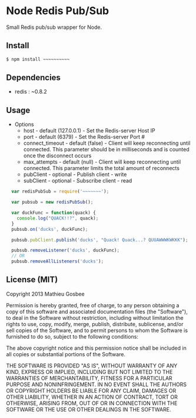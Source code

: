 Node Redis Pub/Sub
=================

Small Redis pub/sub wrapper for Node.

## Install
```bash
$ npm install ~~~~~~~~~~
```

## Dependencies
  - redis : ~0.8.2

## Usage

  - Options
    - host - default (127.0.0.1) - Set the Redis-server Host IP
    - port - default (6379) - Set the Redis-server Port #
    - connect_timeout - default (false) - Client will keep reconnecting until connected. This parameter should be in milliseconds and is counted once the disconnect occurs
    - max_attempts - default (null) - Client will keep reconnecting until connected. This parameter limits the total amount of reconnects
    - pubClient - optional - Publish client - write
    - subClient - optional - Subscribe client - read

```javascript
  var redisPubSub = require('~~~~~~~');

  var pubsub = new redisPubSub();

  var duckFunc = function(quack) {
    console.log("QUACK!!?", quack);
  }
  pubsub.on('ducks', duckFunc);

  pubsub.pubClient.publish('ducks', "Quack! Quack...? QUUAWWWKWKKK");

  pubsub.removeListener('ducks', duckFunc);
  // OR
  pubsub.removeAllListeners('ducks');
```

## License (MIT)

Copyright 2013 Mathieu Gosbee

Permission is hereby granted, free of charge, to any person obtaining
a copy of this software and associated documentation files (the
"Software"), to deal in the Software without restriction, including
without limitation the rights to use, copy, modify, merge, publish,
distribute, sublicense, and/or sell copies of the Software, and to
permit persons to whom the Software is furnished to do so, subject to
the following conditions:

The above copyright notice and this permission notice shall be
included in all copies or substantial portions of the Software.

THE SOFTWARE IS PROVIDED "AS IS", WITHOUT WARRANTY OF ANY KIND,
EXPRESS OR IMPLIED, INCLUDING BUT NOT LIMITED TO THE WARRANTIES OF
MERCHANTABILITY, FITNESS FOR A PARTICULAR PURPOSE AND
NONINFRINGEMENT. IN NO EVENT SHALL THE AUTHORS OR COPYRIGHT HOLDERS BE
LIABLE FOR ANY CLAIM, DAMAGES OR OTHER LIABILITY, WHETHER IN AN ACTION
OF CONTRACT, TORT OR OTHERWISE, ARISING FROM, OUT OF OR IN CONNECTION
WITH THE SOFTWARE OR THE USE OR OTHER DEALINGS IN THE SOFTWARE.